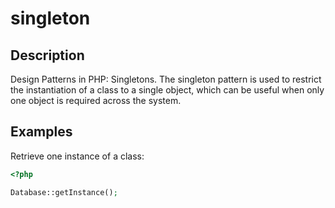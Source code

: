 # singleton

## Description
Design Patterns in PHP: Singletons. The singleton pattern is used to restrict the instantiation of a class to a single object, which can be useful when only one object is required across the system.


## Examples

Retrieve one instance of a class:
```php
<?php

Database::getInstance();
```